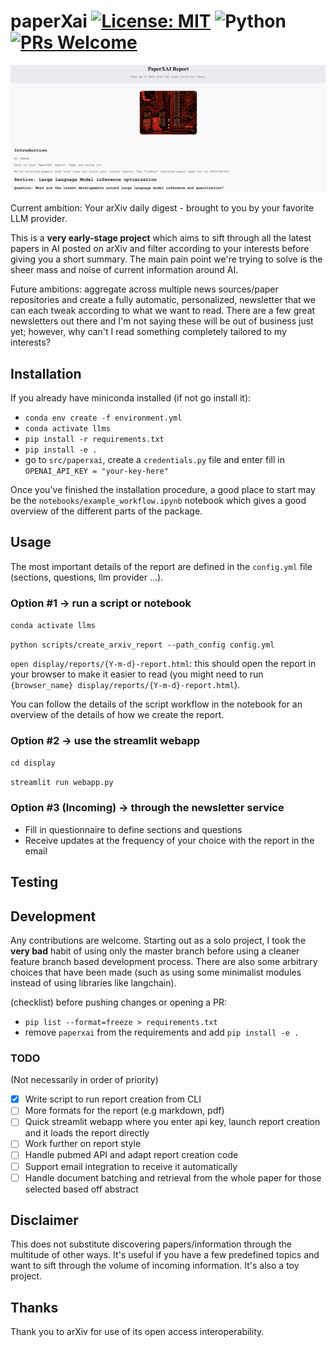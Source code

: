 # paperXai [![License: MIT](https://img.shields.io/badge/License-MIT-yellow.svg)](https://opensource.org/licenses/MIT) ![Python](https://img.shields.io/badge/python-3.9-blue.svg) [![PRs Welcome](https://img.shields.io/badge/PRs-welcome-brightgreen.svg?style=flat-square)](http://makeapullrequest.com)

![](./docs/example_report.png "An example report")

Current ambition: Your arXiv daily digest - brought to you by your favorite LLM provider.

This is a **very early-stage project** which aims to sift through all the latest papers in AI posted on arXiv and filter according to your interests before giving you a short summary. The main pain point we're trying to solve is the sheer mass and noise of current information around AI.

Future ambitions: aggregate across multiple news sources/paper repositories and create a fully automatic, personalized, newsletter that we can each tweak according to what we want to read. There are a few great newsletters out there and I'm not saying these will be out of business just yet; however, why can't I read something completely tailored to my interests?

## Installation

If you already have miniconda installed (if not go install it):

- `conda env create -f environment.yml`
- `conda activate llms`
- `pip install -r requirements.txt`
- `pip install -e .`
- go to `src/paperxai`, create a `credentials.py` file and enter fill in `OPENAI_API_KEY = "your-key-here"`

Once you've finished the installation procedure, a good place to start may be the `notebooks/example_workflow.ipynb` notebook which gives a good overview of the different parts of the package.

## Usage

The most important details of the report are defined in the `config.yml` file (sections, questions, llm provider ...).

### Option #1 -> run a script or notebook

`conda activate llms`

`python scripts/create_arxiv_report --path_config config.yml`

`open display/reports/{Y-m-d}-report.html`: this should open the report in your browser to make it easier to read (you might need to run `{browser_name} display/reports/{Y-m-d}-report.html`).

You can follow the details of the script workflow in the notebook for an overview of the details of how we create the report.

### Option #2 -> use the streamlit webapp

`cd display`

`streamlit run webapp.py`

### Option #3 (Incoming) -> through the newsletter service

- Fill in questionnaire to define sections and questions
- Receive updates at the frequency of your choice with the report in the email

## Testing

## Development

Any contributions are welcome. Starting out as a solo project, I took the **very bad** habit of using only the master branch before using a cleaner feature branch based development process. There are also some arbitrary choices that have been made (such as using some minimalist modules instead of using libraries like langchain).

(checklist) before pushing changes or opening a PR:

- `pip list --format=freeze > requirements.txt`
- remove `paperxai` from the requirements and add `pip install -e .`

### TODO

(Not necessarily in order of priority)

- [x] Write script to run report creation from CLI
- [ ] More formats for the report (e.g markdown, pdf)
- [ ] Quick streamlit webapp where you enter api key, launch report creation and it loads the report directly
- [ ] Work further on report style
- [ ] Handle pubmed API and adapt report creation code
- [ ] Support email integration to receive it automatically
- [ ] Handle document batching and retrieval from the whole paper for those selected based off abstract

## Disclaimer

This does not substitute discovering papers/information through the multitude of other ways. It's useful if you have a few predefined topics and want to sift through the volume of incoming information. It's also a toy project.

## Thanks

Thank you to arXiv for use of its open access interoperability.
